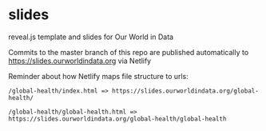 # slides

reveal.js template and slides for Our World in Data

Commits to the master branch of this repo are published automatically to https://slides.ourworldindata.org via Netlify

Reminder about how Netlify maps file structure to urls:

```/global-health/index.html => https://slides.ourworldindata.org/global-health/```

```/global-health/global-health.html => https://slides.ourworldindata.org/global-health/global-health```

